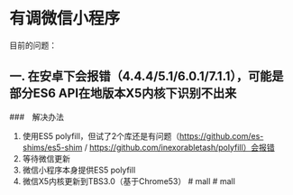 # 有调微信小程序

目前的问题：

## 一. 在安卓下会报错（4.4.4/5.1/6.0.1/7.1.1），可能是部分ES6 API在地版本X5内核下识别不出来
 ###　解决办法
 1. 使用ES5 polyfill，但试了2个库还是有问题（https://github.com/es-shims/es5-shim / https://github.com/inexorabletash/polyfill）会报错
 2. 等待微信更新
   1. 微信小程序本身提供ES5 polyfill
   2. 微信X5内核更新到TBS3.0（基于Chrome53）
#   m a l l  
 #   m a l l  
 
